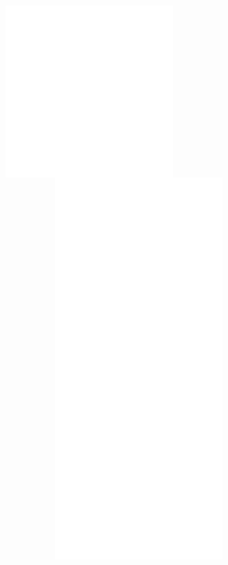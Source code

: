 [<img align="left" width="390" alt="sponsorship" src="sponsorship.svg">](#)

[<img align="left" width="390" alt="general" src="general.svg">](#)

[<img align="right" width="390" alt="media" src="media.svg">](#)

[<img align="right" width="390" alt="anime" src="anime.svg">](#)
